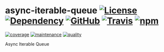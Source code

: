 # async-iterable-queue [![License][license-image]][license-url] [![Dependency][depencency-image]][dependency-url] [![GitHub][github-test-image]][github-url] [![Travis][travis-image]][travis-url] [![npm][npm-image]][npm-url]

[![coverage][nyc-cov-image]][github-url] [![maintenance][maintenance-image]][npmsio-url] [![quality][quality-image]][npmsio-url]

Async Iterable Queue

[depencency-image]:https://img.shields.io/librariesio/release/npm/async-iterable-queue?logo=nodedotjs
[dependency-url]:https://npmjs.com/package/async-iterable-queue?activeTab=dependencies
[github-test-image]:https://img.shields.io/github/workflow/status/kei-g/async-iterable-queue/test/main?label=build%20%26%20test&logo=github
[github-url]:https://github.com/kei-g/async-iterable-queue
[license-image]:https://img.shields.io/github/license/kei-g/async-iterable-queue
[license-url]:https://opensource.org/licenses/BSD-3-Clause
[maintenance-image]:https://img.shields.io/npms-io/maintenance-score/async-iterable-queue?logo=npm
[npm-image]:https://img.shields.io/npm/v/async-iterable-queue.svg?logo=npm
[npm-url]:https://npmjs.org/package/async-iterable-queue
[npmsio-url]:https://npms.io/search?q=async-iterable-queue
[nyc-cov-image]:https://img.shields.io/nycrc/kei-g/async-iterable-queue?config=.nycrc.json&label=coverage
[quality-image]:https://img.shields.io/npms-io/quality-score/async-iterable-queue?logo=npm
[travis-image]:https://img.shields.io/travis/kei-g/async-iterable-queue/main.svg?logo=travis
[travis-url]:https://travis-ci.org/kei-g/async-iterable-queue
